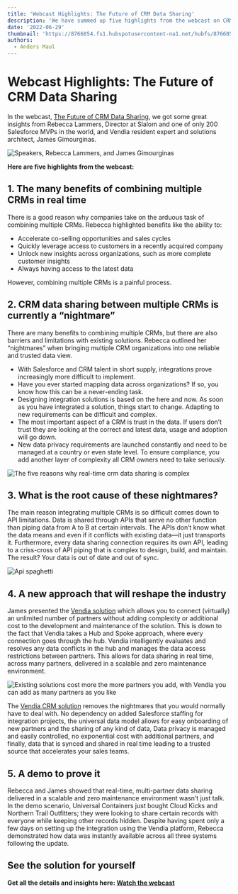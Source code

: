 ```yaml
---
title: 'Webcast Highlights: The Future of CRM Data Sharing'
description: 'We have summed up five highlights from the webcast on CRM data sharing'
date: '2022-06-29'
thumbnail: 'https://8766854.fs1.hubspotusercontent-na1.net/hubfs/8766854/Blog%20post%20images/CRM%20Webcast%20_%20June%2015%202022_cost-of-vendia.png'
authors:
  - Anders Maul
---
```



# Webcast Highlights: The Future of CRM Data Sharing

In the webcast, [The Future of CRM Data Sharing](https://fast.wistia.com/embed/channel/d1mxqbj9xw), we got some great insights from Rebecca Lammers, Director at Slalom and one of only 200 Salesforce MVPs in the world, and Vendia resident expert and solutions architect, James Gimourginas.

![Speakers, Rebecca Lammers, and James Gimourginas](https://8766854.fs1.hubspotusercontent-na1.net/hubfs/8766854/Blog%20post%20images/CRM%20Webcast%20_%20June%2015%202022_speakers.png)


**Here are five highlights from the webcast:**

## 1. **The many benefits of combining multiple CRMs in real time**

There is a good reason why companies take on the arduous task of combining multiple CRMs. Rebecca highlighted benefits like the ability to:

* Accelerate co-selling opportunities and sales cycles
* Quickly leverage access to customers in a recently acquired company
* Unlock new insights across organizations, such as more complete customer insights
* Always having access to the latest data

However, combining multiple CRMs is a painful process.


## 2. **CRM data sharing between multiple CRMs is currently a “nightmare”**

There are many benefits to combining multiple CRMs, but there are also barriers and limitations with existing solutions. Rebecca outlined her “nightmares” when bringing multiple CRM organizations into one reliable and trusted data view. 

* With Salesforce and CRM talent in short supply, integrations prove increasingly more difficult to implement.   
* Have you ever started mapping data across organizations? If so, you know how this can be a never-ending task. 
* Designing integration solutions is based on the here and now. As soon as you have integrated a solution, things start to change. Adapting to new requirements can be difficult and complex.  
* The most important aspect of a CRM is trust in the data. If users don’t trust they are looking at the correct and latest data, usage and adoption will go down.
* New data privacy requirements are launched constantly and need to be managed at a country or even state level. To ensure compliance, you add another layer of complexity all CRM owners need to take seriously. 


![The five reasons why real-time crm data sharing is complex](https://8766854.fs1.hubspotusercontent-na1.net/hubfs/8766854/Blog%20post%20images/CRM%20Webcast%20_%20June%2015%202022_five_reasons.png)


## 3. **What is the root cause of these nightmares?**

The main reason integrating multiple CRMs is so difficult comes down to API limitations. Data is shared through APIs that serve no other function than piping data from A to B at certain intervals. The APIs don’t know what the data means and even if it conflicts with existing data—it just transports it. Furthermore, every data sharing connection requires its own API, leading to a criss-cross of API piping that is complex to design, build, and maintain. The result? Your data is out of date and out of sync.  

![Api spaghetti](https://8766854.fs1.hubspotusercontent-na1.net/hubfs/8766854/Blog%20post%20images/CRM%20Webcast%20_%20June%2015%202022_api-paghetti.png)


## 4. **A new approach that will reshape the industry**

James presented the [Vendia solution](https://www.vendia.net/use-cases/crm) which allows you to connect (virtually) an unlimited number of partners without adding complexity or additional cost to the development and maintenance of the solution. This is down to the fact that Vendia takes a Hub and Spoke approach, where every connection goes through the hub. Vendia intelligently evaluates and resolves any data conflicts in the hub and manages the data access restrictions between partners. This allows for data sharing in real time, across many partners, delivered in a scalable and zero maintenance environment. 

![Existing solutions cost more the more partners you add, with Vendia you can add as many partners as you like](https://8766854.fs1.hubspotusercontent-na1.net/hubfs/8766854/Blog%20post%20images/CRM%20Webcast%20_%20June%2015%202022_cost-of-vendia.png)

The [Vendia CRM solution](https://www.vendia.net/use-cases/crm) removes the nightmares that you would normally have to deal with. No dependency on added Salesforce staffing for integration projects, the universal data model allows for easy onboarding of new partners and the sharing of any kind of data, Data privacy is managed and easily controlled, no exponential cost with additional partners, and finally, data that is synced and shared in real time leading to a trusted source that accelerates your sales teams.   


## 5. **A demo to prove it**

Rebecca and James showed that real-time, multi-partner data sharing delivered in a scalable and zero maintenance environment wasn’t just talk. In the demo scenario, Universal Containers just bought Cloud Kicks and Northern Trail Outfitters; they were looking to share certain records with everyone while keeping other records hidden. Despite having spent only a few days on setting up the integration using the Vendia platform, Rebecca demonstrated how data was instantly available across all three systems following the update.


## See the solution for yourself

**Get all the details and insights here: [Watch the webcast](https://fast.wistia.com/embed/channel/d1mxqbj9xw)**
